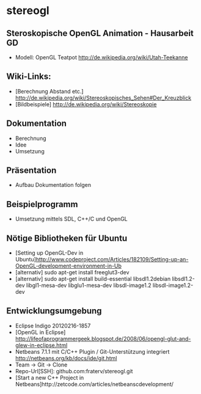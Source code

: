stereogl
========

Steroskopische OpenGL Animation - Hausarbeit GD
-----------------------------------------------
- Modell: OpenGL Teatpot http://de.wikipedia.org/wiki/Utah-Teekanne


Wiki-Links: 
-----------
- [Berechnung Abstand etc.] http://de.wikipedia.org/wiki/Stereoskopisches_Sehen#Der_Kreuzblick
- [Bildbeispiele] http://de.wikipedia.org/wiki/Stereoskopie

Dokumentation
-------------
- Berechnung
- Idee
- Umsetzung

Präsentation
------------
- Aufbau Dokumentation folgen

Beispielprogramm
----------------
- Umsetzung mittels SDL, C++/C und OpenGL

Nötige Bibliotheken für Ubuntu
------------------------------
- [Setting up OpenGL-Dev in Ubuntu]http://www.codeproject.com/Articles/182109/Setting-up-an-OpenGL-development-environment-in-Ub
- [alternativ] sudo apt-get install freeglut3-dev
- [alternativ] sudo apt-get install build-essential libsdl1.2debian libsdl1.2-dev libgl1-mesa-dev libglu1-mesa-dev libsdl-image1.2 libsdl-image1.2-dev

Entwicklungsumgebung
--------------------
- Eclipse Indigo 20120216-1857
- [OpenGL in Eclipse] http://lifeofaprogrammergeek.blogspot.de/2008/06/opengl-glut-and-glew-in-eclipse.html
- Netbeans 7.1.1 mit C/C++ Plugin / Git-Unterstützung integriert http://netbeans.org/kb/docs/ide/git.html
    <li> Team -> Git -> Clone
    <li> Repo-Url[SSH]: github.com:fraterv/stereogl.git
    <li> [Start a new C++ Project in Netbeans]http://zetcode.com/articles/netbeanscdevelopment/
